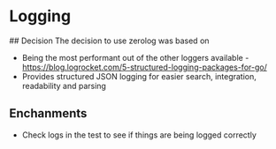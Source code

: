 # Logging

## Decision
The decision to use zerolog was based on
- Being the most performant out of the other loggers available - https://blog.logrocket.com/5-structured-logging-packages-for-go/
- Provides structured JSON logging for easier search, integration, readability and parsing

## Enchanments
- Check logs in the test to see if things are being logged correctly

[//]: # (Reference Links)
[structured-logging]: <https://www.loggly.com/use-cases/what-is-structured-logging-and-how-to-use-it/>